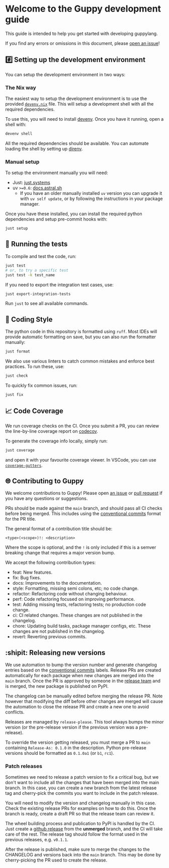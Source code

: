# Welcome to the Guppy development guide <!-- omit in toc -->

This guide is intended to help you get started with developing guppylang.

If you find any errors or omissions in this document, please [open an issue](https://github.com/CQCL/guppylang/issues/new)!

## #️⃣ Setting up the development environment

You can setup the development environment in two ways:

### The Nix way

The easiest way to setup the development environment is to use the provided
[`devenv.nix`](devenv.nix) file. This will setup a development shell with all the
required dependencies.

To use this, you will need to install [devenv](https://devenv.sh/getting-started/).
Once you have it running, open a shell with:

```bash
devenv shell
```

All the required dependencies should be available. You can automate loading the
shell by setting up [direnv](https://devenv.sh/automatic-shell-activation/).

### Manual setup

To setup the environment manually you will need:

- Just: [just.systems](https://just.systems/)
- uv `>=0.6`: [docs.astral.sh](https://docs.astral.sh/uv/getting-started/installation/)
  - If you have an older manually installed `uv` version you can upgrade it with `uv self update`,
    or by following the instructions in your package manager.


Once you have these installed, you can install the required python dependencies and setup pre-commit hooks with:

```bash
just setup
```

## 🏃 Running the tests

To compile and test the code, run:

```bash
just test
# or, to try a specific test
just test -k test_name
```

If you need to export the integration test cases, use:

```bash
just export-integration-tests
```

Run `just` to see all available commands.

## 💅 Coding Style

The python code in this repository is formatted using `ruff`. Most IDEs will
provide automatic formatting on save, but you can also run the formatter manually:

```bash
just format
```

We also use various linters to catch common mistakes and enforce best practices. To run these, use:

```bash
just check
```

To quickly fix common issues, run:

```bash
just fix
```

## 📈 Code Coverage

We run coverage checks on the CI. Once you submit a PR, you can review the
line-by-line coverage report on
[codecov](https://app.codecov.io/gh/CQCL/guppylang/commits?branch=All%20branches).

To generate the coverage info locally, simply run:

```bash
just coverage
```

and open it with your favourite coverage viewer. In VSCode, you can use
[`coverage-gutters`](https://marketplace.visualstudio.com/items?itemName=ryanluker.vscode-coverage-gutters).

## 🌐 Contributing to Guppy

We welcome contributions to Guppy! Please open [an issue](https://github.com/CQCL/guppylang/issues/new) or [pull request](https://github.com/CQCL/guppylang/compare) if you have any questions or suggestions.

PRs should be made against the `main` branch, and should pass all CI checks before being merged. This includes using the [conventional commits](https://www.conventionalcommits.org/en/v1.0.0/) format for the PR title.

The general format of a contribution title should be:

```text
<type>(<scope>)!: <description>
```

Where the scope is optional, and the `!` is only included if this is a semver breaking change that requires a major version bump.

We accept the following contribution types:

- feat: New features.
- fix: Bug fixes.
- docs: Improvements to the documentation.
- style: Formatting, missing semi colons, etc; no code change.
- refactor: Refactoring code without changing behaviour.
- perf: Code refactoring focused on improving performance.
- test: Adding missing tests, refactoring tests; no production code change.
- ci: CI related changes. These changes are not published in the changelog.
- chore: Updating build tasks, package manager configs, etc. These changes are not published in the changelog.
- revert: Reverting previous commits.

## :shipit: Releasing new versions

We use automation to bump the version number and generate changelog entries
based on the [conventional commits](https://www.conventionalcommits.org/en/v1.0.0/) labels. Release PRs are created automatically
for each package when new changes are merged into the `main` branch. Once the PR is
approved by someone in the [release team](.github/CODEOWNERS) and is merged, the new package
is published on PyPI.

The changelog can be manually edited before merging the release PR. Note however
that modifying the diff before other changes are merged will cause the
automation to close the release PR and create a new one to avoid conflicts.

Releases are managed by `release-please`. This tool always bumps the
minor version (or the pre-release version if the previous version was a
pre-release).

To override the version getting released, you must merge a PR to `main` containing
`Release-As: 0.1.0` in the description.
Python pre-release versions should be formatted as `0.1.0a1` (or `b1`, `rc1`).

### Patch releases

Sometimes we need to release a patch version to fix a critical bug, but we don't want
to include all the changes that have been merged into the main branch. In this case,
you can create a new branch from the latest release tag and cherry-pick the commits
you want to include in the patch release.

You will need to modify the version and changelog manually in this case. Check
the existing release PRs for examples on how to do this. Once the branch is
ready, create a draft PR so that the release team can review it.

The wheel building process and publication to PyPI is handled by the CI. Just
create a [github release](https://github.com/CQCL/guppylang/releases/new) from
the **unmerged** branch, and the CI will take care of the rest. The release tag
should follow the format used in the previous releases, e.g. `v0.1.1`.

After the release is published, make sure to merge the changes to the CHANGELOG
and versions back into the `main` branch. This may be done by cherry-picking the
PR used to create the release.
